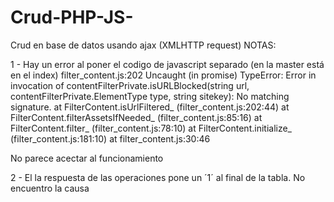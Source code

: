 # Crud-PHP-JS-
Crud en base de datos usando ajax (XMLHTTP request)
NOTAS: 

1 - Hay un error al poner el codigo de javascript separado (en la master está en el index)
filter_content.js:202 Uncaught (in promise) TypeError: Error in invocation of contentFilterPrivate.isURLBlocked(string url, contentFilterPrivate.ElementType type, string sitekey): No matching signature.
    at FilterContent.isUrlFiltered_ (filter_content.js:202:44)
    at FilterContent.filterAssetsIfNeeded_ (filter_content.js:85:16)
    at FilterContent.filter_ (filter_content.js:78:10)
    at FilterContent.initialize_ (filter_content.js:181:10)
    at filter_content.js:30:46
    
No parece acectar al funcionamiento

2 - El la respuesta de las operaciones pone un ´1´ al final de la tabla. No encuentro la causa
